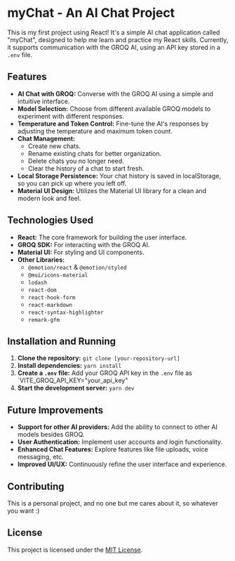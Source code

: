 # myChat - An AI Chat Project

This is my first project using React!  It's a simple AI chat application called "myChat", designed to help me learn and practice my React skills.  Currently, it supports communication with the GROQ AI, using an API key stored in a `.env` file.

## Features

* **AI Chat with GROQ:** Converse with the GROQ AI using a simple and intuitive interface.
* **Model Selection:** Choose from different available GROQ models to experiment with different responses.
* **Temperature and Token Control:** Fine-tune the AI's responses by adjusting the temperature and maximum token count.
* **Chat Management:**
    * Create new chats.
    * Rename existing chats for better organization.
    * Delete chats you no longer need.
    * Clear the history of a chat to start fresh.
* **Local Storage Persistence:**  Your chat history is saved in localStorage, so you can pick up where you left off.
* **Material UI Design:** Utilizes the Material UI library for a clean and modern look and feel.

## Technologies Used

* **React:** The core framework for building the user interface.
* **GROQ SDK:** For interacting with the GROQ AI.
* **Material UI:** For styling and UI components.
* **Other Libraries:**
    * `@emotion/react` & `@emotion/styled`
    * `@mui/icons-material`
    * `lodash`
    * `react-dom`
    * `react-hook-form`
    * `react-markdown`
    * `react-syntax-highlighter`
    * `remark-gfm`

## Installation and Running

1. **Clone the repository:** `git clone [your-repository-url]`
2. **Install dependencies:** `yarn install`
3. **Create a `.env` file:** Add your GROQ API key in the `.env` file as `VITE_GROQ_API_KEY="your_api_key"
4. **Start the development server:** `yarn dev`

## Future Improvements

* **Support for other AI providers:**  Add the ability to connect to other AI models besides GROQ.
* **User Authentication:**  Implement user accounts and login functionality.
* **Enhanced Chat Features:** Explore features like file uploads, voice messaging, etc.
* **Improved UI/UX:**  Continuously refine the user interface and experience.

## Contributing

This is a personal project, and no one but me cares about it, so whatever you want :)

## License

This project is licensed under the [MIT License](LICENSE).
